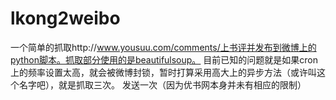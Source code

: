 # lkong2weibo
一个简单的抓取http://www.yousuu.com/comments/上书评并发布到微博上的python脚本。抓取部分使用的是beautifulsoup。
目前已知的问题就是如果cron上的频率设置太高，就会被微博封锁，暂时打算采用高大上的异步方法（或许叫这个名字吧），就是抓取三次。
发送一次（因为优书网本身并未有相应的限制）
